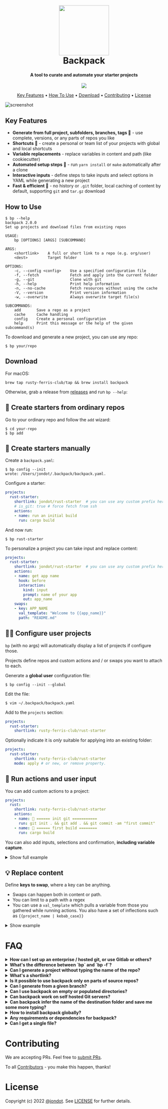 <h1 align="center">
   <img src="media/backpack-light.svg" width="160"/>
   <br/>
   Backpack
</h1>

<h4 align="center">A tool to curate and automate your starter projects</h4>
<p align="center">
<img src="https://github.com/rusty-ferris-club/backpack/actions/workflows/build.yml/badge.svg"/>
</p>
<p align="center">
  <a href="#key-features">Key Features</a> •
  <a href="#how-to-use">How To Use</a> •
  <a href="#download">Download</a> •
  <a href="#contributing">Contributing</a> •
  <a href="#license">License</a>
</p>

![screenshot](media/bpnew.gif)

## Key Features

* **Generate from full project, subfolders, branches, tags :stars:** - use complete, versions, or any parts of repos you like
* **Shortcuts :rocket:** - create a personal or team  list of your projects with global and local shortcuts
* **Variable replacements** - replace variables in content and path (like cookiecutter)     
* **Automated setup steps :robot:** - run `yarn install` or `make` automatically after a clone
* **Interactive inputs** - define steps to take inputs and select options in YAML while generating a new project
*  **Fast & efficient :running:** - no history or `.git` folder, local caching of content by default, supporting `git` and `tar.gz` download

## How to Use



```
$ bp --help
backpack 2.0.0
Set up projects and download files from existing repos

USAGE:
    bp [OPTIONS] [ARGS] [SUBCOMMAND]

ARGS:
    <shortlink>    A full or short link to a repo (e.g. org/user)
    <dest>         Target folder

OPTIONS:
    -c, --config <config>    Use a specified configuration file
    -f, --fetch              Fetch and apply into the current folder
    -g, --git                Clone with git
    -h, --help               Print help information
    -n, --no-cache           Fetch resources without using the cache
    -V, --version            Print version information
    -w, --overwrite          Always overwrite target file(s)

SUBCOMMANDS:
    add       Save a repo as a project
    cache     Cache handling
    config    Create a personal configuration
    help      Print this message or the help of the given subcommand(s)
```

To download and generate a new project, you can use any repo:

```
$ bp your/repo
```

## Download

For macOS:

```
brew tap rusty-ferris-club/tap && brew install backpack
```

Otherwise, grab a release from [releases](https://github.com/rusty-ferris-club/backpack/releases) and run `bp --help`:


## :hammer: Create starters from ordinary repos

Go to your ordinary repo and follow the `add` wizard:

```
$ cd your-repo
$ bp add
```

## :hammer: Create starters manually

Create a `backpack.yaml`:

```
$ bp config --init
wrote: /Users/jondot/.backpack/backpack.yaml.
```

Configure a starter:

```yaml
projects:
  rust-starter: 
    shortlink: jondot/rust-starter  # you can use any custom prefix here too
    # is_git: true # force fetch from ssh
    actions:
    - name: run an initial build
      run: cargo build
```

And now run:

```
$ bp rust-starter
```

To personalize a project you can take input  and replace content:

```yaml
projects:
  rust-starter: 
    shortlink: jondot/rust-starter  # you can use any custom prefix here too
    actions:
    - name: get app name
      hook: before
      interaction:
        kind: input
        prompt: name of your app
        out: app_name
    swaps:
    - key: APP_NAME
      val_template: "Welcome to {{app_name}}"
      path: "README.md"
```

## :raising_hand_woman:     Configure user projects

`bp` (with no args) will automatically display a list of projects if configure those.

Projects define repos and custom actions and / or swaps you want to attach to each.

Generate a **global user** configuration file:

```
$ bp config --init --global
```

Edit the file:

```
$ vim ~/.backpack/backpack.yaml
```

Add to the `projects` section:

```yaml
projects:
  rust-starter: 
    shortlink: rusty-ferris-club/rust-starter
```

Optionally indicate it is *only* suitable for applying into an existing folder:

```yaml
projects:
  rust-starter: 
    shortlink: rusty-ferris-club/rust-starter
    mode: apply # or new, or remove property.
```


## :rotating_light:     Run actions and user input

You can add custom actions to a project:

```yaml
projects:
  rust:
    shortlink: rusty-ferris-club/rust-starter
    actions:
    - name: 🚨 ====== init git ===========
      run: git init . && git add . && git commit -am "first commit"
    - name: 🚨 ====== first build ========
      run: cargo build
```

You can also add inputs, selections and confirmation, **including variable capture**.

<details><summary>Show full example</summary>

```yaml
actions:
  - name: "Install deps"
    interaction:
      kind: confirm
      prompt: "are you sure?"
    run: yarn install
    ignore_exit: true
  - name: select a DB
    interaction:
      kind: select
      prompt: select a database
      options:
      - sqlite
      - postgres
      - mysql
      default: sqlite
      out: db
  - name: "generate a model"
    interaction:
      kind: input
      prompt: name of your app?
      out: name
    run: yarn run init-app {{db}} {{name}}
```

Actions have a `before` and `after` hook, which make them run **before** copying content (e.g. user input), and **after** the content have being copied (e.g. installing dependencies).

By default actions are hooked to the `after` event, but you can change it:

```yaml
- name: name
  hook: before
  interaction:
    kind: input
    prompt: name of your project
    out: project_name
```

</details>

## :bulb:  Replace content

Define **keys to swap**, where a key can be anything.


* Swaps can happen both in content or path.
* You can limit to a path with a regex
* You can use a `val_template` which pulls a variable from those you gathered while running actions. You also have a set of inflections such as `{{project_name | kebab_case}}`

<details><summary>Show example</summary>

```yaml
projects:
  my-project:
    shortlink: kriasoft/react-starter-kit
    swaps:
    - key: MIT
      val: Apache 2.0
      path: README.md
    - key: AUTHOR_NAME
      val_template: Dr. {{user_name}}
      path: src/.*
```
</details>

# FAQ

<details><summary><b>
How can I set up an enterprise / hosted git, or use Gitlab or others?
</b></summary>
You can use custom git vendors.

Start by generating a **project-local** configuration file:

```
$ bp config --init
wrote: .backpack.yaml.
```

Example: configure a Github Enterprise instance:

```yaml
vendors:
  custom:
    ghe: # <--- this prefix is yours
      kind: github
      base: enterprise-github.acme.org
             # `---- it will point here now
```

And now, you can use the `ghe:` prefix for your shortlinks:

```
$ bp ghe:user/repo
```

You can check in the `.backpack.yaml` to your project to share it with your team. When `backpack` runs it will **pick it up automatically**.

You can also generate a **global user config** by specifying:

```
$ bp config --init --global
```
</details>

<details>
<summary><b>What's the difference between `bp` and `bp -f`?</b></summary>

```
$ bp kriasoft/react-starter-kit my-react-project
```

* Create **a new project**  into `my-react-project`   
* Resolves to [https://github.com/kriasoft/react-starter-kit](https://github.com/kriasoft/react-starter-kit)     
* Finds the default branch, downloads it and caches locally. Next time you run, it'll be much faster.    




```
$ bp -f kriasoft/react-starter-kit/-/.github
```

Let's say you really like how `react-starter-kit` configured its Github Action, and you'd like to copy that to your **existing project**. You can do this:

* Use `/-/` to access a subfolder   
* Use `-f` to overlay files onto your current working directory    

</details>




<details>
<summary><b>Can I generate a project without typing the name of the repo?</b></summary>


```
$ bp
```

And follow the interactive menu, which will let you:

* Pick a project, if you have any configured
* Input a shortlink
* Input a destination or pick an auto generated one

</details>



<details>
<summary><b>What's a shortlink?</b></summary>

A shortlink is a pointer to a Git repo which looks like this:

![shortlink](media/shortlink.png)

Any one of these is a legal shortlink:

```
user/repo -> resolves to https://github.com/user/repo
gl:user/repo -> resolves to https://gitlab.org/user/repo
user/repo/-/subfolder -> takes only 'subfolder'
user/repo#wip -> takes the 'wip' branch
```

:white_check_mark: Bare minimum is `user/repo` which defaults to Github.  
:white_check_mark: You can set up a custom prefix if you want.  
</details>



<details>
<summary><b>Is it possible to use backpack only on parts of source repos?</b></summary>

Yes, use the folder notation `/-/`:

```
$ bp user/repo/-/path/to/folder dest-folder
```
</details>

<details>
<summary><b>Can I generate from a given branch?</b>
</summary>

Branches or tags can be used with the `#branch` specifier.

```
$ bp kriasoft/react-starter-kit#feature/redux my-starter
```
</details>

<details><summary><b> Can I use backpack on empty or populated directories?</b></summary>

Yes. Use `-f` to grab content and apply it to an existing empty or populated directories:

```
$ cd your-directory
$ bp -f user/repo
```

</details>


<details><summary><b>Can backpack work on self hosted Git servers?</b></summary>

If it's one of the supported vendors, you can create a custom prefix configuration:

```yaml
vendors:
  custom:
    gh:
      kind: github
      base: github.acme.com/my-org
```

Note that in addition to the custom hosted `github.acme.com` server, we also specified a default org `my-org` above, so it saves a bit of typing. Then you can run:

```
$ bp gh:my-repo my-repo
```
</details>

<details><summary><b>Can backpack infer the name of the destination folder and save me some more typing?</b></summary>

Where it's non ambiguous, yes. For example, when you specify a subfolder:

```
$ bp user/repo/-/my-folder
```

Will grab just `my-folder` from `user/repo` and create in a destinaton folder called `my-folder`.

If there's a inference strategy you think will work, open an issue or submit a PR.
</details>

<details><summary><b>How to install backpack globally?</b></summary>

With `Homebrew` it happens automatically. Otherwise, download a binary and add its containing folder to your `PATH` in the way that's supported by your OS.

We're accepting PRs for other OS specific installers.
</details>

<details><summary><b>Any requirements or dependencies for backpack?</b></summary>

Just `git` to exist (and we will eventually remove that dependency). Other than that the `bp` binary is self contained and has no dependencies.

</details>
<details><summary><b>Can I get a single file?</b></summary>

Yes. `backpack` will act differently when the source is a file, it will do what you're expecting it to.

For example, this will give you a `.gitignore` file from another project:

```
$ cd my-project
$ bp -f rusty-ferris-club/backpack/-/.gitignore
$ tree
.gitignore
```

This will copy just a single workflow file, but also the entire hierarchy of folders:

```
$ cd my-project
$ bp -f rusty-ferris-club/backpack/-/.github/workflows/build.yml
$ tree
.github/
  workflows/
    build.yml
```

Or in other words:

1. When you specify a target file verbatim, it will use that
2. If you're not specifying a target file, the destination file and folder path will be copied from the source.
</details>

# Contributing

We are accepting PRs. Feel free to [submit PRs](https://github.com/rusty-ferris-club/backpack/pulls).

To all [Contributors](https://github.com/rusty-ferris-club/backpack/graphs/contributors) - you make this happen, thanks!

# License

Copyright (c) 2022 [@jondot](http://twitter.com/jondot). See [LICENSE](LICENSE.txt) for further details.
